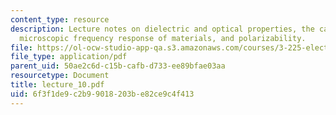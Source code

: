 ```yaml
---
content_type: resource
description: Lecture notes on dielectric and optical properties, the capacitor,  polarization,
  microscopic frequency response of materials, and polarizability.
file: https://ol-ocw-studio-app-qa.s3.amazonaws.com/courses/3-225-electronic-and-mechanical-properties-of-materials-fall-2007/6f3f1de9c2b99018203be82ce9c4f413_lecture_10.pdf
file_type: application/pdf
parent_uid: 50ae2c6d-c15b-cafb-d733-ee89bfae03aa
resourcetype: Document
title: lecture_10.pdf
uid: 6f3f1de9-c2b9-9018-203b-e82ce9c4f413
---
```

